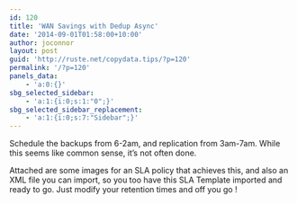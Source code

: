 ```yaml
---
id: 120
title: 'WAN Savings with Dedup Async'
date: '2014-09-01T01:58:00+10:00'
author: joconnor
layout: post
guid: 'http://ruste.net/copydata.tips/?p=120'
permalink: '/?p=120'
panels_data:
    - 'a:0:{}'
sbg_selected_sidebar:
    - 'a:1:{i:0;s:1:"0";}'
sbg_selected_sidebar_replacement:
    - 'a:1:{i:0;s:7:"Sidebar";}'
---
```


Schedule the backups from 6-2am, and replication from 3am-7am. While this seems like common sense, it’s not often done.

Attached are some images for an SLA policy that achieves this, and also an XML file you can import, so you too have this SLA Template imported and ready to go. Just modify your retention times and off you go !
